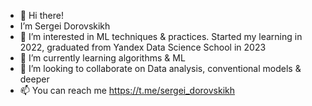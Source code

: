- 👋 Hi there!
- I’m Sergei Dorovskikh
- 👀 I’m interested in ML techniques & practices. Started my learning in 2022,  graduated from Yandex Data Science School in 2023
- 🌱 I’m currently learning algorithms & ML
- 💞️ I’m looking to collaborate on Data analysis, conventional models & deeper
- 📫 You can reach me https://t.me/sergei_dorovskikh

<!---
SDorovskikh/SDorovskikh is a ✨ special ✨ repository because its `README.md` (this file) appears on your GitHub profile.
You can click the Preview link to take a look at your changes.
--->
